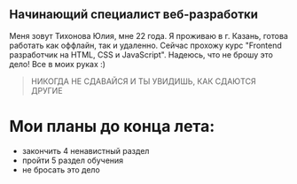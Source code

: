 ## Начинающий специалист веб-разработки

Меня зовут Тихонова Юлия, мне 22 года. Я проживаю в г. Казань, готова работать как оффлайн, так и удаленно. Сейчас прохожу курс "Frontend разработчик на HTML, CSS и JavaScript". Надеюсь, что не брошу это дело! Все в моих руках :)

> НИКОГДА НЕ СДАВАЙСЯ И ТЫ УВИДИШЬ, КАК СДАЮТСЯ ДРУГИЕ

# Мои планы до конца лета:
- закончить 4 ненавистный раздел
- пройти 5 раздел обучения
- не бросать это дело
